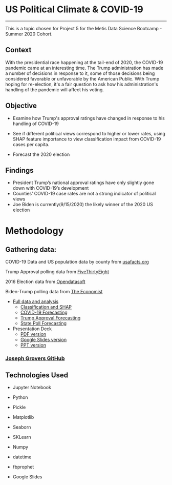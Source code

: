 # **US Political Climate & COVID-19**

---

This is a topic chosen for Project 5 for the Metis Data Science Bootcamp - Summer 2020 Cohort.

## Context

With the presidential race happening at the tail-end of 2020, the COVID-19 pandemic came at an interesting time. The Trump administration has made a number of decisions in response to it, some of those decisions being considered favorable or unfavorable by the American Public. With Trump hoping for re-election, it's a fair question to ask how his administration's handling of the pandemic will affect his voting.

## Objective

- Examine how Trump's approval ratings have changed in response to his handling of COVID-19

- See if different political views correspond to higher or lower rates, using SHAP feature importance to view classification impact from COVID-19 cases per capita.

- Forecast the 2020 election

## Findings
- President Trump’s national approval ratings have only slightly gone down with COVID-19’s development
- Counties’ COVID-19 case rates are not a strong indicator of political views
- Joe Biden is currently(9/15/2020) the likely winner of the 2020 US election

# Methodology

## Gathering data:


COVID-19 Data and US population data by county from [usafacts.org](https://usafacts.org/visualizations/coronavirus-covid-19-spread-map/)

Trump Approval polling data from [FiveThirtyEight](https://projects.fivethirtyeight.com/polls/)

2016 Election data from [Opendatasoft](https://public.opendatasoft.com/explore/dataset/usa-2016-presidential-election-by-county/export/?disjunctive.state)

Biden-Trump polling data from [The Economist](https://projects.economist.com/us-2020-forecast/president)


* [Full data and analysis](data_and_analysis)
  * [Classification and SHAP](data_and_analysis/Project_5_-_Classification_and_SHAP.ipynb)
  * [COVID-19 Forecasting](data_and_analysis/Project_5_-_COVID-19_Forecasting.ipynb)
  * [Trump Approval Forecasting](data_and_analysis/Project_5_-_Trump_Approval_Forecasting.ipynb)
  * [State Poll Forecasting](data_and_analysis/Project_5_-_State_Poll_Forecasting.ipynb)
* Presentation Deck
  * [PDF version](presentation/JJoseph_Grovers_-_Project_5_-_Metis_-_COVID-19's_Impact_on_the_2020_Election.pdf.zip)
  * [Google Slides version](https://docs.google.com/presentation/d/1grTQekUg5QMcgZkKwHjAaX3ndhNPCObpMhiw25rp0gQ/edit?usp=sharing)
  * [PPT version](presentation/Joseph_Grovers_-_Project_5_-_Metis_-_COVID-19's_Impact_on_the_2020_Election.pptx.zip)

### [Joseph Grovers GitHub](https://github.com/josephgrovers)

## Technologies Used

* Jupyter Notebook

* Python

* Pickle

* Matplotlib

* Seaborn

* SKLearn

* Numpy

* datetime

* fbprophet

* Google Slides